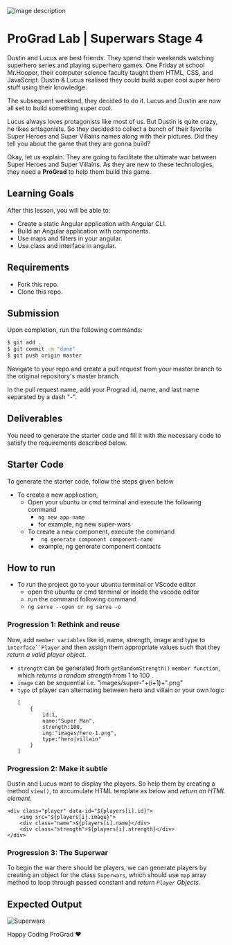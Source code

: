 ![Image description](https://i1.faceprep.in/ProGrad/face-logo-resized.png)

# ProGrad Lab | Superwars Stage 4

Dustin and Lucus are best friends. They spend their weekends watching superhero series and playing superhero games. One Friday at school Mr.Hooper, their computer science faculty taught them HTML, CSS, and JavaScript. Dustin & Lucus realised they could build super cool super hero stuff using their knowledge. 

The subsequent weekend, they decided to do it. Lucus and Dustin are now all set to build something super cool.

Lucus always loves protagonists like most of us. But Dustin is quite crazy, he likes antagonists. So they decided to collect a bunch of their favorite Super Heroes and Super Villains names along with their pictures. Did they tell you about the game that they are gonna build? 

Okay, let us explain. They are going to facilitate the ultimate war between Super Heroes and Super Villains. As they are new to these technologies, they need a **ProGrad** to help them build this game.

## Learning Goals

After this lesson, you will be able to:

- Create a static Angular application with Angular CLI.
- Build an Angular application with components.
- Use maps and filters in your angular.
- Use class and interface in angular.


## Requirements

- Fork this repo.
- Clone this repo.

## Submission

Upon completion, run the following commands:

```bash
$ git add .
$ git commit -m "done"
$ git push origin master
```

Navigate to your repo and create a pull request from your master branch to the original repository's master branch.

In the pull request name, add your Prograd id, name, and last name separated by a dash "-".

## Deliverables

You need to generate the starter code and fill it with the necessary code to satisfy the requirements described below.


## Starter Code

To generate the starter code, follow the steps given below

- To create a new application,
    - Open your ubuntu or cmd terminal and execute the following command
      - ```ng new app-name```
      - for example, ng new super-wars
    - To create a new component, execute the command 
      - ``` ng generate component component-name```
      - example, ng generate component contacts
      
## How to run

- To run the project go to your ubuntu terminal or VScode editor
    - open the ubuntu or cmd terminal or inside the vscode editor
    - run the command following command
    - ```ng serve --open or ng serve -o```


### Progression 1: Rethink and reuse

Now, add `member variables` like id, name, strength, image and type to `interface``Player` and then assign them appropriate values such that they _return a valid player object_.
*  `strength` can be generated from `getRandomStrength()` `member function`, which _returns a random strength_ from 1 to 100 .
* `image` can be sequential i.e. "images/super-"+(i+1)+".png"  
* `type` of player can alternating between hero and villain or your own logic
    ```
    [
        {
            id:1,
            name:"Super Man",
            strength:100,
            img:"images/hero-1.png",
            type:"hero|villain"
        }
    ]
    ```

### Progression 2: Make it subtle

Dustin and Lucus want to display the players. So help them by creating a method `view()`, to accumulate HTML template as below and _return an HTML element_.
```JS
<div class="player" data-id="${players[i].id}">
    <img src="${players[i].image}">
    <div class="name">${players[i].name}</div>
    <div class="strength">${players[i].strength}</div>
</div>
```

### Progression 3: The Superwar

To begin the war there should be players, we can generate players by creating an object for the class `Superwars`, which should use `map` array method to loop through passed constant and _return `Player` Objects_. 

## Expected Output

![Superwars](doc/superwars-oops.png)

Happy Coding ProGrad ❤️

